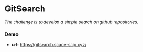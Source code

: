 # GitSearch
 
*The challenge is to develop a simple search on github repositories.*

### Demo
- **url:** https://gitsearch.space-ship.xyz/
